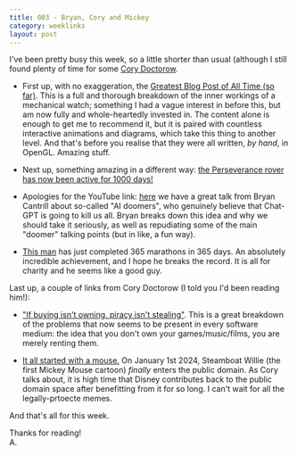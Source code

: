 ```yaml
---
title: 003 - Bryan, Cory and Mickey
category: weeklinks
layout: post
---
```


I've been pretty busy this week, so a little shorter than usual (although I still found plenty of time for some [Cory Doctorow](https://pluralistic.net/).

- First up, with no exaggeration, the [Greatest Blog Post of All Time (so far)](https://ciechanow.ski/mechanical-watch/). This is a full and thorough breakdown of the inner workings of a mechanical watch; something I had a vague interest in before this, but am now fully and whole-heartedly invested in. The content alone is enough to get me to recommend it, but it is paired with countless interactive animations and diagrams, which take this thing to another level. And that's before you realise that they were all written, *by hand*, in OpenGL. Amazing stuff.

- Next up, something amazing in a different way: [the Perseverance rover has now been active for 1000 days!](https://www.bbc.co.uk/news/science-environment-67700437)

- Apologies for the YouTube link: [here](https://www.youtube.com/watch?v=bQfJi7rjuEk) we have a great talk from Bryan Cantrill about so-called "AI doomers", who genuinely believe that Chat-GPT is going to kill us all. Bryan breaks down this idea and why we should take it seriously, as well as repudiating some of the main "doomer" talking points (but in like, a fun way).

- [This man](https://www.theguardian.com/lifeandstyle/2023/dec/17/i-never-thought-i-would-get-this-far-london-man-runs-365-marathons-in-365-days) has just completed 365 marathons in 365 days. An absolutely incredible achievement, and I hope he breaks the record. It is all for charity and he seems like a good guy.

Last up, a couple of links from Cory Doctorow (I told you I'd been reading him!): 

- ["If buying isn't owning, piracy isn't stealing"](https://pluralistic.net/2023/12/08/playstationed/). This is a great breakdown of the problems that now seems to be present in every software medium: the idea that you don't own your games/music/films, you are merely renting them. 

- [It all started with a mouse.](https://pluralistic.net/2023/12/15/mouse-liberation-front/) On January 1st 2024, Steamboat Willie (the first Mickey Mouse cartoon) *finally* enters the public domain. As Cory talks about, it is high time that Disney contributes back to the public domain space after benefitting from it for so long. I can't wait for all the legally-prtoecte memes.

And that's all for this week.

Thanks for reading!<br>
A.
